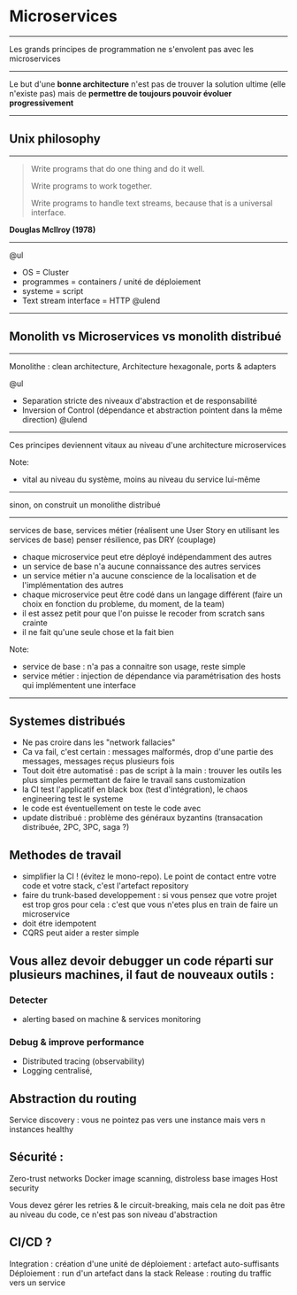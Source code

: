 # Microservices
---

Les grands principes de programmation ne s'envolent pas avec les microservices

---

Le but d'une __bonne architecture__ n'est pas de trouver la solution ultime (elle n'existe pas) mais de __permettre de toujours pouvoir évoluer progressivement__

---

## Unix philosophy

---

> Write programs that do one thing and do it well. 
>
> Write programs to work together. 
>
> Write programs to handle text streams, because that is a universal interface.

__Douglas McIlroy (1978)__

---

@ul
- OS = Cluster
- programmes = containers / unité de déploiement
- systeme = script
- Text stream interface = HTTP
@ulend

---
## Monolith vs Microservices vs monolith distribué
---

Monolithe : clean architecture, Architecture hexagonale, ports & adapters

@ul
- Separation stricte des niveaux d'abstraction et de responsabilité
- Inversion of Control (dépendance et abstraction pointent dans la même direction)
@ulend

---

Ces principes deviennent vitaux au niveau d'une architecture microservices

Note:
- vital au niveau du système, moins au niveau du service lui-même

---

sinon, on construit un monolithe distribué

---


services de base, services métier (réalisent une User Story en utilisant les services de base)
penser résilience, pas DRY (couplage)

- chaque microservice peut etre déployé indépendamment des autres
- un service de base n'a aucune connaissance des autres services
- un service métier n'a aucune conscience de la localisation et de l'implémentation des autres
- chaque microservice peut être codé dans un langage différent (faire un choix en fonction du probleme, du moment, de la team)
- il est assez petit pour que l'on puisse le recoder from scratch sans crainte
- il ne fait qu'une seule chose et la fait bien

Note:
- service de base : n'a pas a connaitre son usage, reste simple 
- service métier : injection de dépendance via paramétrisation des hosts qui implémentent une interface


---

## Systemes distribués
- Ne pas croire dans les "network fallacies"
- Ca va fail, c'est certain : messages malformés, drop d'une partie des messages, messages reçus plusieurs fois
- Tout doit étre automatisé : pas de script à la main : trouver les outils les plus simples permettant de faire le travail sans customization
- la CI test l'applicatif en black box (test d'intégration), le chaos engineering test le systeme
- le code est éventuellement on teste le code avec
- update distribué : problème des généraux byzantins (transacation distribuée, 2PC, 3PC, saga ?)

## Methodes de travail
- simplifier la CI ! (évitez le mono-repo). Le point de contact entre votre code et votre stack, c'est l'artefact repository
- faire du trunk-based developpement : si vous pensez que votre projet est trop gros pour cela : c'est que vous n'etes plus en train de faire un microservice
- doit étre idempotent
- CQRS peut aider a rester simple 

## Vous allez devoir debugger un code réparti sur plusieurs machines, il faut de nouveaux outils :
### Detecter
- alerting based on machine & services monitoring
### Debug & improve performance
- Distributed tracing (observability)
- Logging centralisé, 


## Abstraction du routing
Service discovery : vous ne pointez pas vers une instance mais vers n instances healthy

## Sécurité :
Zero-trust networks
Docker image scanning, distroless base images
Host security

Vous devez gérer les retries & le circuit-breaking, mais cela ne doit pas être au niveau du code, ce n'est pas son niveau d'abstraction

## CI/CD ?
Integration : création d'une unité de déploiement : artefact auto-suffisants
Déploiement : run d'un artefact dans la stack
Release : routing du traffic vers un service

